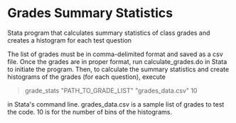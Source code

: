 # Grades Summary Statistics
Stata program that calculates summary statistics of class grades and creates a histogram for each test question

The list of grades must be in comma-delimited format and saved as a csv file. Once the grades are in proper format, run calculate_grades.do in Stata to initiate the program. Then, to calculate the summary statistics and create histograms of the grades (for each question), execute 

> grade_stats "PATH_TO_GRADE_LIST" "grades_data.csv" 10

in Stata's command line. grades_data.csv is a sample list of grades to test the code. 10 is for the number of bins of the histograms.
